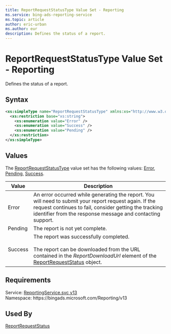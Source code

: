 ```yaml
---
title: ReportRequestStatusType Value Set - Reporting
ms.service: bing-ads-reporting-service
ms.topic: article
author: eric-urban
ms.author: eur
description: Defines the status of a report.
---
```

# ReportRequestStatusType Value Set - Reporting
Defines the status of a report.

## Syntax
```xml
<xs:simpleType name="ReportRequestStatusType" xmlns:xs="http://www.w3.org/2001/XMLSchema">
  <xs:restriction base="xs:string">
    <xs:enumeration value="Error" />
    <xs:enumeration value="Success" />
    <xs:enumeration value="Pending" />
  </xs:restriction>
</xs:simpleType>
```

## <a name="values"></a>Values

The [ReportRequestStatusType](reportrequeststatustype.md) value set has the following values: [Error](#error), [Pending](#pending), [Success](#success).

|Value|Description|
|-----------|---------------|
|<a name="error"></a>Error|An error occurred while generating the report. You will need to submit your report request again. If the request continues to fail, consider getting the tracking identifier from the response message and contacting support.|
|<a name="pending"></a>Pending|The report is not yet complete.|
|<a name="success"></a>Success|The report was successfully completed.<br/><br/>The report can be downloaded from the URL contained in the *ReportDownloadUrl* element of the [ReportRequestStatus](reportrequeststatus.md) object.|

## Requirements
Service: [ReportingService.svc v13](https://reporting.api.bingads.microsoft.com/Api/Advertiser/Reporting/v13/ReportingService.svc)  
Namespace: https\://bingads.microsoft.com/Reporting/v13  

## Used By
[ReportRequestStatus](reportrequeststatus.md)  
